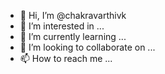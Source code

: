 - 👋 Hi, I’m @chakravarthivk
- 👀 I’m interested in ...
- 🌱 I’m currently learning ...
- 💞️ I’m looking to collaborate on ...
- 📫 How to reach me ...

<!---
chakravarthivk/chakravarthivk is a ✨ special ✨ repository because its `README.md` (this file) appears on your GitHub profile.
You can click the Preview link to take a look at your changes.
--->
